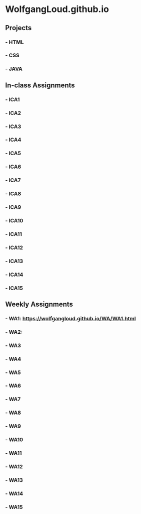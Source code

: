# WolfgangLoud.github.io

## Projects
### - HTML
### - CSS
### - JAVA

## In-class Assignments
### - ICA1
### - ICA2
### - ICA3
### - ICA4
### - ICA5
### - ICA6
### - ICA7
### - ICA8
### - ICA9
### - ICA10
### - ICA11
### - ICA12
### - ICA13
### - ICA14
### - ICA15

## Weekly Assignments
### - WA1: https://wolfgangloud.github.io/WA/WA1.html
### - WA2: 
### - WA3
### - WA4
### - WA5
### - WA6
### - WA7
### - WA8
### - WA9
### - WA10
### - WA11
### - WA12
### - WA13
### - WA14
### - WA15
